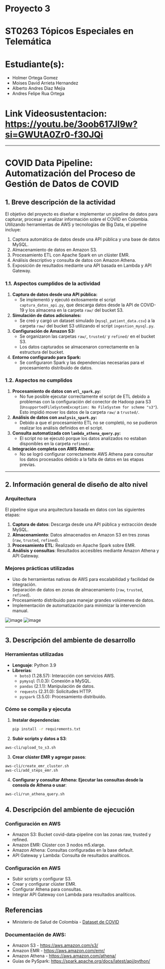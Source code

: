 # **Proyecto 3**
#
# ST0263 Tópicos Especiales en Telemática
#
# Estudiante(s): 
- Holmer Ortega Gomez
- Moises David Arrieta Hernandez
- Alberto Andres Diaz Mejia
- Andres Felipe Rua Ortega
#
# Link Videosustentacion: https://youtu.be/3oob617JI9w?si=GWUtA0Zr0-f30JQi

---

# COVID Data Pipeline: Automatización del Proceso de Gestión de Datos de COVID

## **1. Breve descripción de la actividad**
El objetivo del proyecto es diseñar e implementar un pipeline de datos para capturar, procesar y analizar información sobre el COVID en Colombia. Utilizando herramientas de AWS y tecnologías de Big Data, el pipeline incluye:
1. Captura automática de datos desde una API pública y una base de datos MySQL.
2. Almacenamiento de datos en Amazon S3.
3. Procesamiento ETL con Apache Spark en un clúster EMR.
4. Análisis descriptivo y consulta de datos con Amazon Athena.
5. Exposición de resultados mediante una API basada en Lambda y API Gateway.

### **1.1. Aspectos cumplidos de la actividad**
1. **Captura de datos desde una API pública:**
   - Se implementó y ejecutó exitosamente el script `captura_datos_api.py`, que descarga datos desde la API de COVID-19 y los almacena en la carpeta `raw/` del bucket S3.
2. **Simulación de datos adicionales:**
   - Se creó y cargó un dataset simulado (`mysql_patient_data.csv`) a la carpeta `raw/` del bucket S3 utilizando el script `ingestion_mysql.py`.
3. **Configuración de Amazon S3:**
   - Se organizaron las carpetas `raw/`, `trusted/` y `refined/` en el bucket S3.
   - Los datos capturados se almacenaron correctamente en la estructura del bucket.
4. **Entorno configurado para Spark:**
   - Se configuraron Spark y las dependencias necesarias para el procesamiento distribuido de datos.

### **1.2. Aspectos no cumplidos**
1. **Procesamiento de datos con `etl_spark.py`:**
   - No fue posible ejecutar correctamente el script de ETL debido a problemas con la configuración del conector de Hadoop para S3 (`UnsupportedFileSystemException: No FileSystem for scheme "s3"`). Esto impidió mover los datos de la carpeta `raw/` a `trusted/`.
2. **Análisis de datos con `analysis_spark.py`:**
   - Debido a que el procesamiento ETL no se completó, no se pudieron realizar los análisis definidos en el script.
3. **Consulta automatizada con `lambda_athena_query.py`:**
   - El script no se ejecutó porque los datos analizados no estaban disponibles en la carpeta `refined/`.
4. **Integración completa con AWS Athena:**
   - No se logró configurar correctamente AWS Athena para consultar los datos procesados debido a la falta de datos en las etapas previas.
 
---

## **2. Información general de diseño de alto nivel**
### Arquitectura
El pipeline sigue una arquitectura basada en datos con las siguientes etapas:
1. **Captura de datos**: Descarga desde una API pública y extracción desde MySQL.
2. **Almacenamiento**: Datos almacenados en Amazon S3 en tres zonas (`raw`, `trusted`, `refined`).
3. **Procesamiento ETL**: Realizado en Apache Spark sobre EMR.
4. **Análisis y consultas**: Resultados accesibles mediante Amazon Athena y API Gateway.

### Mejores prácticas utilizadas
- Uso de herramientas nativas de AWS para escalabilidad y facilidad de integración.
- Separación de datos en zonas de almacenamiento (`raw`, `trusted`, `refined`).
- Procesamiento distribuido para manejar grandes volúmenes de datos.
- Implementación de automatización para minimizar la intervención manual.

![image](https://github.com/user-attachments/assets/441a20b5-f42e-487c-bdf9-742fa9010ddf)
![image](https://github.com/user-attachments/assets/27c7010c-c91e-48c4-bb92-b9b59c56493c)

---

## **3. Descripción del ambiente de desarrollo**
### Herramientas utilizadas
- **Lenguaje**: Python 3.9
- **Librerías**:
  - `boto3` (1.28.57): Interacción con servicios AWS.
  - `pymysql` (1.0.3): Conexión a MySQL.
  - `pandas` (2.1.1): Manipulación de datos.
  - `requests` (2.31.0): Solicitudes HTTP.
  - `pyspark` (3.5.0): Procesamiento distribuido.
  
### Cómo se compila y ejecuta
1. **Instalar dependencias**:
   ```bash
   pip install -r requirements.txt
   ```

2. **Subir scripts y datos a S3**:
```bash 
aws-cli/upload_to_s3.sh
```
3. **Crear clúster EMR y agregar pasos**:
```bash
aws-cli/create_emr_cluster.sh
aws-cli/add_steps_emr.sh
```
4. **Configurar y consultar Athena: Ejecutar las consultas desde la consola de Athena o usar**: 
```bash 
aws-cli/run_athena_query.sh
```

## **4. Descripción del ambiente de ejecución**
### Configuración en AWS
- Amazon S3: Bucket covid-data-pipeline con las zonas raw, trusted y refined.
- Amazon EMR: Clúster con 3 nodos m5.xlarge.
- Amazon Athena: Consultas configuradas en la base default.
- API Gateway y Lambda: Consulta de resultados analíticos.

### Configuración en AWS
- Subir scripts y configurar S3.
- Crear y configurar clúster EMR.
- Configurar Athena para consultas.
- Integrar API Gateway con Lambda para resultados analíticos.

## Referencias
- Ministerio de Salud de Colombia - [Dataset de COVID](https://www.datos.gov.co/api/views/gt2j-8ykr/rows.csv?accessType=DOWNLOAD)
### Documentación de AWS:
- Amazon S3 - https://aws.amazon.com/s3/
- Amazon EMR - https://aws.amazon.com/emr/
- Amazon Athena - https://aws.amazon.com/athena/
- Guías de PySpark: https://spark.apache.org/docs/latest/api/python/
